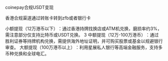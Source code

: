 coinepay合规USDT变现

‌香港合规渠道‌通过转账卡转到zfb或者银行卡

‌小额提现（12万港币以下）‌：通过香港持牌找换店或ATM机兑换，磨损率约3%，需注意部分仅支持比特币或USDT兑换。 ‌
3
‌中额提现（12万-100万港币）‌：通过胜利证券等持牌机构兑换，需提供海外地址证明，并可购买股票或基金以规避银行审查。
‌大额提现（100万港币以上）‌：利用星展私人银行等高端金融服务，支持多币种兑换和全球电汇。
